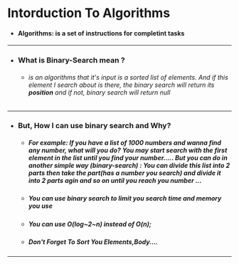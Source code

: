 # Intorduction To Algorithms

* #### Algorithms: is a set of instructions for completint tasks

-------

* ### What is Binary-Search mean ?
  * ###### is an algorithms that it's input is a sorted list of elements. And if this element I search about is there, the binary search will return its **position** and if not, binary search will return null  

-------
* ### But, How I can use binary search and Why?
  * ##### For example: If you have a list of 1000 numbers and wanna find any number, what will you do? You may start search with the first element in the list until you find your number..... But you can do in another simple way (binary-search) : You can divide this list into 2 parts then take the part(has a number you search) and divide it into 2 parts agin and so on until you reach you number ...
  * ##### You can use binary search to limit you search time and memory you use 
  * ##### You can use O(log~2~n) instead of O(n); 
  * ##### Don't Forget To Sort You Elements,Body....
  
 --------


